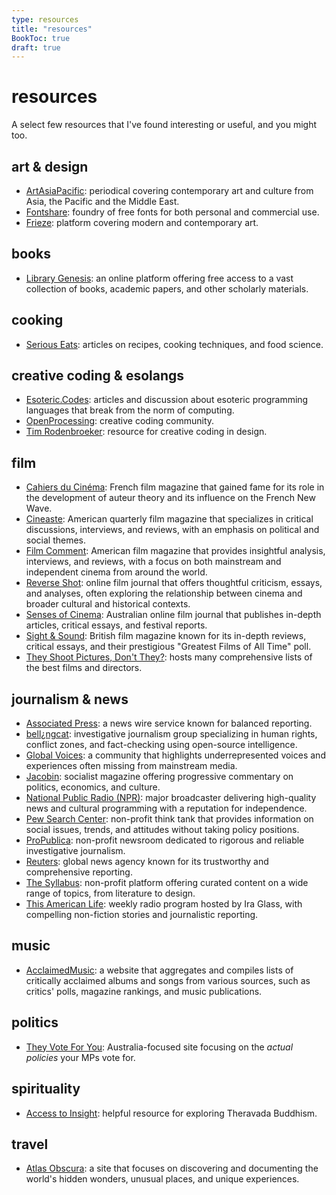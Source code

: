 ```yaml
---
type: resources
title: "resources"
BookToc: true
draft: true
---
```


# resources

A select few resources that I've found interesting or useful, and you might too.

## art & design

- [ArtAsiaPacific](https://artasiapacific.com/): periodical covering contemporary art and culture from Asia, the Pacific and the Middle East.
- [Fontshare](https://www.fontshare.com/): foundry of free fonts for both personal and commercial use.
- [Frieze](https://www.frieze.com/): platform covering modern and contemporary art.

## books

- [Library Genesis](https://www.libgen.is/): an online platform offering free access to a vast collection of books, academic papers, and other scholarly materials.

## cooking

- [Serious Eats](https://www.seriouseats.com/): articles on recipes, cooking techniques, and food science.

## creative coding & esolangs

- [Esoteric.Codes](https://esoteric.codes/): articles and discussion about esoteric programming languages that break from the norm of computing.
- [OpenProcessing](https://openprocessing.org/): creative coding community.
- [Tim Rodenbroeker](https://timrodenbroeker.de/): resource for creative coding in design.

## film

- [Cahiers du Cinéma](https://www.cahiersducinema.com/): French film magazine that gained fame for its role in the development of auteur theory and its influence on the French New Wave.
- [Cineaste](https://www.cineaste.com/): American quarterly film magazine that specializes in critical discussions, interviews, and reviews, with an emphasis on political and social themes.
- [Film Comment](https://www.filmcomment.com/): American film magazine that provides insightful analysis, interviews, and reviews, with a focus on both mainstream and independent cinema from around the world.
- [Reverse Shot](https://reverseshot.org/): online film journal that offers thoughtful criticism, essays, and analyses, often exploring the relationship between cinema and broader cultural and historical contexts.
- [Senses of Cinema](https://www.sensesofcinema.com/): Australian online film journal that publishes in-depth articles, critical essays, and festival reports.
- [Sight & Sound](https://www.bfi.org.uk/sight-and-sound): British film magazine known for its in-depth reviews, critical essays, and their prestigious "Greatest Films of All Time" poll.
- [They Shoot Pictures, Don't They?](https://www.theyshootpictures.com/): hosts many comprehensive lists of the best films and directors.

## journalism & news

- [Associated Press](https://apnews.com/): a news wire service known for balanced reporting.
- [bell¿ngcat](https://www.bellingcat.com/): investigative journalism group specializing in human rights, conflict zones, and fact-checking using open-source intelligence.
- [Global Voices](https://globalvoices.org/): a community that highlights underrepresented voices and experiences often missing from mainstream media.
- [Jacobin](https://jacobin.com/): socialist magazine offering progressive commentary on politics, economics, and culture.
- [National Public Radio (NPR)](https://www.npr.org/): major broadcaster delivering high-quality news and cultural programming with a reputation for independence.
- [Pew Search Center](https://www.pewresearch.org/): non-profit think tank that provides information on social issues, trends, and attitudes without taking policy positions.
- [ProPublica](https://www.propublica.org/): non-profit newsroom dedicated to rigorous and reliable investigative journalism.
- [Reuters](https://www.reuters.com/): global news agency known for its trustworthy and comprehensive reporting.
- [The Syllabus](https://www.the-syllabus.com/): non-profit platform offering curated content on a wide range of topics, from literature to design.
- [This American Life](https://www.thisamericanlife.org/): weekly radio program hosted by Ira Glass, with compelling non-fiction stories and journalistic reporting.

## music

- [AcclaimedMusic](https://www.acclaimedmusic.net/): a website that aggregates and compiles lists of critically acclaimed albums and songs from various sources, such as critics' polls, magazine rankings, and music publications.

## politics

- [They Vote For You](https://theyvoteforyou.org.au/): Australia-focused site focusing on the *actual policies* your MPs vote for.

## spirituality

- [Access to Insight](https://accesstoinsight.org/): helpful resource for exploring Theravada Buddhism.

## travel

- [Atlas Obscura](https://www.atlasobscura.com/): a site that focuses on discovering and documenting the world's hidden wonders, unusual places, and unique experiences.